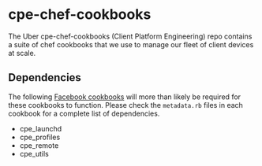 # cpe-chef-cookbooks
The Uber cpe-chef-cookbooks (Client Platform Engineering) repo contains a suite of chef cookbooks that we use to manage our fleet of client devices at scale.

## Dependencies
The following [Facebook cookbooks](https://github.com/facebook/IT-CPE) will more than likely be required for these cookbooks to function. Please check the `metadata.rb` files in each cookbook for a complete list of dependencies.
- cpe_launchd
- cpe_profiles
- cpe_remote
- cpe_utils
